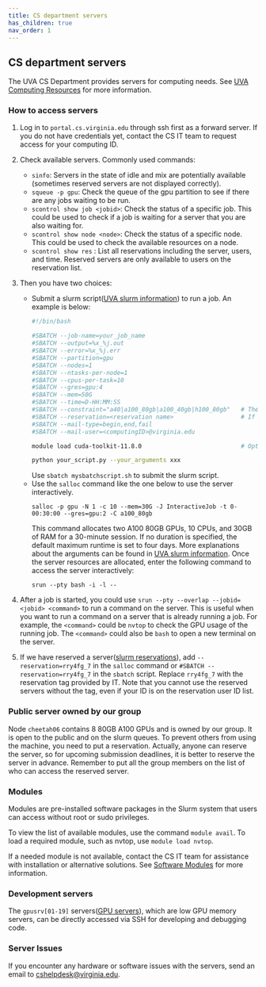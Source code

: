 ```yaml
---
title: CS department servers
has_children: true
nav_order: 1
---
```


## CS department servers

The UVA CS Department provides servers for computing needs. See [UVA Computing Resources](https://www.cs.virginia.edu/wiki/doku.php?id=compute_resources) for more information. 

### How to access servers

1. Log in to `portal.cs.virginia.edu` through ssh first as a forward server. If you do not have credentials yet, contact the CS IT team to request access for your computing ID.

2. Check available servers. Commonly used commands:
    - `sinfo`: Servers in the state of idle and mix are potentially available (sometimes reserved servers are not displayed correctly).
    - `squeue -p gpu`: Check the queue of the gpu partition to see if there are any jobs waiting to be run.
    - `scontrol show job <jobid>`: Check the status of a specific job. This could be used to check if a job is waiting for a server that you are also waiting for. 
    - `scontrol show node <node>`: Check the status of a specific node. This could be used to check the available resources on a node. 
    - `scontrol show res` : List all reservations including the server, users, and time. Reserved servers are only available to users on the reservation list.
3. Then you have two choices:

    - Submit a slurm script([UVA slurm information](https://www.cs.virginia.edu/wiki/doku.php?id=compute_slurm)) to run a job. An example is below:
        ```bash
        #!/bin/bash

        #SBATCH --job-name=your_job_name
        #SBATCH --output=%x_%j.out
        #SBATCH --error=%x_%j.err
        #SBATCH --partition=gpu
        #SBATCH --nodes=1
        #SBATCH --ntasks-per-node=1
        #SBATCH --cpus-per-task=10
        #SBATCH --gres=gpu:4
        #SBATCH --mem=50G
        #SBATCH --time=D-HH:MM:SS
        #SBATCH --constraint="a40|a100_80gb|a100_40gb|h100_80gb"   # The requested gpu type could be either a40, a100_80gb, a100_40gb or h100_80gb
        #SBATCH --reservation=<reservation name>                   # If you have a reservation on the targeted node
        #SBATCH --mail-type=begin,end,fail
        #SBATCH --mail-user=<computingID>@virginia.edu

        module load cuda-toolkit-11.8.0                            # Optional, according to your project

        python your_script.py --your_arguments xxx
        ```
        Use `sbatch mysbatchscript.sh` to submit the slurm script.
    - Use the `salloc` command like the one below to use the server interactively. 
        ```
        salloc -p gpu -N 1 -c 10 --mem=30G -J InteractiveJob -t 0-00:30:00 --gres=gpu:2 -C a100_80gb
        ```
        This command allocates two A100 80GB GPUs, 10 CPUs, and 30GB of RAM for a 30-minute session. If no duration is specified, the default maximum runtime is set to four days. More explanations about the arguments can be found in [UVA slurm information](https://www.cs.virginia.edu/wiki/doku.php?id=compute_slurm).
        Once the server resources are allocated, enter the following command to access the server interactively:
        ```
        srun --pty bash -i -l --
        ```
4. After a job is started, you could use `srun --pty --overlap --jobid=<jobid> <command>` to run a command on the server. This is useful when you want to run a command on a server that is already running a job. For example, the `<command>` could be `nvtop` to check the GPU usage of the running job. The `<command>` could also be `bash` to open a new terminal on the server. 
5. If we have reserved a server([slurm reservations](https://www.cs.virginia.edu/wiki/doku.php?id=compute_slurm#reservations)), add `--reservation=rry4fg_7` in the `salloc` command or `#SBATCH --reservation=rry4fg_7` in the `sbatch` script. Replace `rry4fg_7` with the reservation tag provided by IT. 
Note that you cannot use the reserved servers without the tag, even if your ID is on the reservation user ID list.

### Public server owned by our group

Node `cheetah06` contains 8 80GB A100 GPUs and is owned by our group. It is open to the public and on the slurm queues. To prevent others from using the machine, you need to put a reservation. Actually, anyone can reserve the server, so for upcoming submission deadlines, it is better to reserve the server in advance. Remember to put all the group members on the list of who can access the reserved server.

### Modules
Modules are pre-installed software packages in the Slurm system that users can access without root or sudo privileges. 

To view the list of available modules, use the command `module avail`. To load a required module, such as nvtop, use `module load nvtop`. 

If a needed module is not available, contact the CS IT team for assistance with installation or alternative solutions. See [Software Modules](https://www.cs.virginia.edu/wiki/doku.php?id=linux_environment_modules) for more information. 

### Development servers
The `gpusrv[01-19]` servers([GPU servers](https://www.cs.virginia.edu/wiki/doku.php?id=compute_resources#gpu_servers)), which are low GPU memory servers, can be directly accessed via SSH for developing and debugging code. 


### Server Issues
If you encounter any hardware or software issues with the servers, send an email to cshelpdesk@virginia.edu. 

